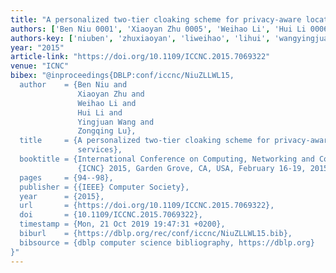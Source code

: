 ```yaml
---
title: "A personalized two-tier cloaking scheme for privacy-aware location-based services"
authors: ['Ben Niu 0001', 'Xiaoyan Zhu 0005', 'Weihao Li', 'Hui Li 0006', 'Yingjuan Wang', 'Zongqing Lu']
authors-key: ['niuben', 'zhuxiaoyan', 'liweihao', 'lihui', 'wangyingjuan', 'luzongqing']
year: "2015"
article-link: "https://doi.org/10.1109/ICCNC.2015.7069322"
venue: "ICNC"
bibex: "@inproceedings{DBLP:conf/iccnc/NiuZLLWL15,
  author    = {Ben Niu and
               Xiaoyan Zhu and
               Weihao Li and
               Hui Li and
               Yingjuan Wang and
               Zongqing Lu},
  title     = {A personalized two-tier cloaking scheme for privacy-aware location-based
               services},
  booktitle = {International Conference on Computing, Networking and Communications,
               {ICNC} 2015, Garden Grove, CA, USA, February 16-19, 2015},
  pages     = {94--98},
  publisher = {{IEEE} Computer Society},
  year      = {2015},
  url       = {https://doi.org/10.1109/ICCNC.2015.7069322},
  doi       = {10.1109/ICCNC.2015.7069322},
  timestamp = {Mon, 21 Oct 2019 19:47:31 +0200},
  biburl    = {https://dblp.org/rec/conf/iccnc/NiuZLLWL15.bib},
  bibsource = {dblp computer science bibliography, https://dblp.org}
}"
---
```

